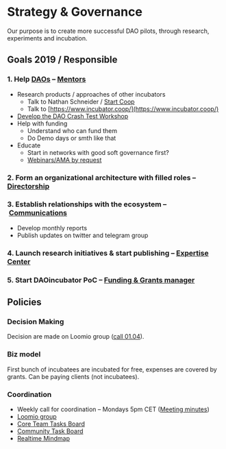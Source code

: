 # Strategy & Governance

Our purpose is to create more successful DAO pilots, through research, experiments and incubation.

## Goals 2019 / Responsible

### 1. Help [DAOs](../../dao/) – [Mentors](../../mentors.md)

* Research products / approaches of other incubators
  * Talk to Nathan Schneider / [Start Coop](https://start.coop/)
  * Talk to [https://www.incubator.coop/](https://www.incubator.coop/)
* [Develop the DAO Crash Test Workshop](../../projects/dao-crash-test.md)
* Help with funding
  * Understand who can fund them
  * Do Demo days or smth like that
* Educate
  * Start in networks with good soft governance first?
  * [Webinars/AMA by request](../../projects/dao-webinar-panel.md)

### 2. Form an organizational architecture with filled roles – [Directorship](roles-and-permissions.md#directorship)

### 3. Establish relationships with the ecosystem – [Communications](roles-and-permissions.md#communications)

* Develop monthly reports
* Publish updates on twitter and telegram group

### 4. Launch research initiatives & start publishing – [Expertise Center](roles-and-permissions.md#expertise-centre)

### 5. Start DAOincubator PoC – [Funding & Grants manager](roles-and-permissions.md#funding-and-grants-manager)

## Policies

### Decision Making

Decision are made on Loomio group \([call 01.04](https://dao-incubator.gitbook.io/wiki/org/tacticals/wg-call-xx.03.2019)\).

### Biz model

First bunch of incubatees are incubated for free, expenses are covered by grants. Can be paying clients \(not incubatees\).

### Coordination

* Weekly call for coordination – Mondays 5pm CET \([Meeting minutes](../tacticals/)\)
* [Loomio group](https://www.loomio.org/g/X5fYj0u1/daoincubator)
* [Core Team Tasks Board](https://trello.com/b/dWWt9SUj/dao-incubator)
* [Community Task Board](https://trello.com/b/XrAjqdlO/dao-incubator)
* [Realtime Mindmap](https://realtimeboard.com/welcomeonboard/3U2M3hyQolAUfwf8PFIvLIksh2h3HVR2gzBZs0LGrRCYoAgTvyUB668VA5tupte7)


